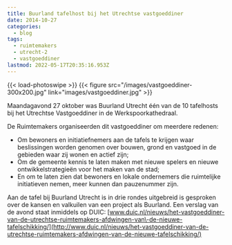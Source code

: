 ```yaml
---
title: Buurland tafelhost bij het Utrechtse vastgoeddiner
date: 2014-10-27
categories:
  - blog
tags:
  - ruimtemakers
  - utrecht-2
  - vastgoeddiner
lastmod: 2022-05-17T20:35:16.953Z
---
```

{{< load-photoswipe >}}
{{< figure src="/images/vastgoeddiner-300x200.jpg" link="images/vastgoeddiner.jpg" >}}

Maandagavond 27 oktober was Buurland Utrecht één van de 10 tafelhosts bij het Utrechtse Vastgoeddiner in de Werkspoorkathedraal.

De Ruimtemakers organiseerden dit vastgoeddiner om meerdere redenen:
- Om bewoners en initiatiefnemers aan de tafels te krijgen waar beslissingen worden genomen over bouwen, grond en vastgoed in de gebieden waar zij wonen en actief zijn;
- Om de gemeente kennis te laten maken met nieuwe spelers en nieuwe ontwikkelstrategieën voor het maken van de stad;
- En om te laten zien dat bewoners en lokale ondernemers die ruimtelijke initiatieven nemen, meer kunnen dan pauzenummer zijn.

Aan de tafel bij Buurland Utrecht is in drie rondes uitgebreid is gesproken over de kansen en valkuilen van een project als Buurland. Een verslag van de avond staat inmiddels op DUIC: [www.duic.nl/nieuws/het-vastgoeddiner-van-de-utrechtse-ruimtemakers-afdwingen-van\-de-nieuwe-tafelschikking/](http://www.duic.nl/nieuws/het-vastgoeddiner-van-de-utrechtse-ruimtemakers-afdwingen-van-de-nieuwe-tafelschikking/)
